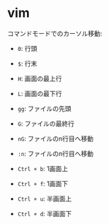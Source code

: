 # vim

コマンドモードでのカーソル移動:

- `0`: 行頭
- `$`: 行末

- `H`: 画面の最上行
- `L`: 画面の最下行

- `gg`: ファイルの先頭
- `G`: ファイルの最終行

- `nG`: ファイルのn行目へ移動
- `:n`: ファイルのn行目へ移動

- `Ctrl + b`: 1画面上
- `Ctrl + f`: 1画面下

- `Ctrl + u`: 半画面上
- `Ctrl + d`: 半画面下


